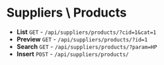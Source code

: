 # Suppliers \ Products
- **List**	`GET`	-	`/api/suppliers/products/?cid=1&cat=1`   
- **Preview**	`GET`	-	`/api/suppliers/products/?id=1`   
- **Search**	`GET`	-	`/api/suppliers/products/?param=HP` 
- **Insert**	`POST`	-	`/api/suppliers/products/`  